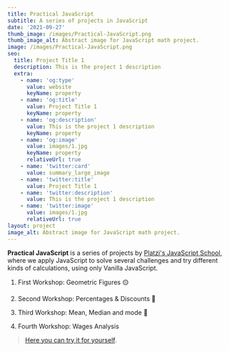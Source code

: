 ```yaml
---
title: Practical JavaScript
subtitle: A series of projects in JavaScript
date: '2021-09-27'
thumb_image: /images/Practical-JavaScript.png
thumb_image_alt: Abstract image for JavaScript math project.
image: /images/Practical-JavaScript.png
seo:
  title: Project Title 1
  description: This is the project 1 description
  extra:
    - name: 'og:type'
      value: website
      keyName: property
    - name: 'og:title'
      value: Project Title 1
      keyName: property
    - name: 'og:description'
      value: This is the project 1 description
      keyName: property
    - name: 'og:image'
      value: images/1.jpg
      keyName: property
      relativeUrl: true
    - name: 'twitter:card'
      value: summary_large_image
    - name: 'twitter:title'
      value: Project Title 1
    - name: 'twitter:description'
      value: This is the project 1 description
    - name: 'twitter:image'
      value: images/1.jpg
      relativeUrl: true
layout: project
image_alt: Abstract image for JavaScript math project.
---
```

**Practical JavaScript** is a series of projects by [Platzi's JavaScript School](https://platzi.com/escuela-javascript/), where we apply JavaScript to solve several challenges and try different kinds of calculations, using only Vanilla JavaScript.

1.  First Workshop: Geometric Figures 🟡

2.  Second Workshop: Percentages & Discounts 🧮 

3.  Third Workshop: Mean, Median and mode 💛

4.  Fourth Workshop: Wages Analysis 

> [Here you can try it for yourself](https://emlez.github.io/Practical-JS/).
